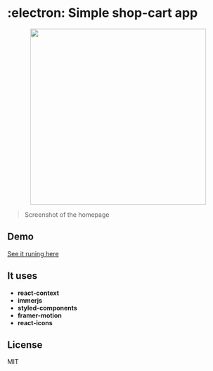 # :electron: Simple shop-cart app

<div align="center">
<img  src="/docs/screenshot" height="400px"/>
</div>

> Screenshot of the homepage

## Demo

[See it runing here](http://souzaramon.github.io/reactjs-shopcart)

## It uses

- **react-context**
- **immerjs**
- **styled-components**
- **framer-motion**
- **react-icons**

## License

MIT
